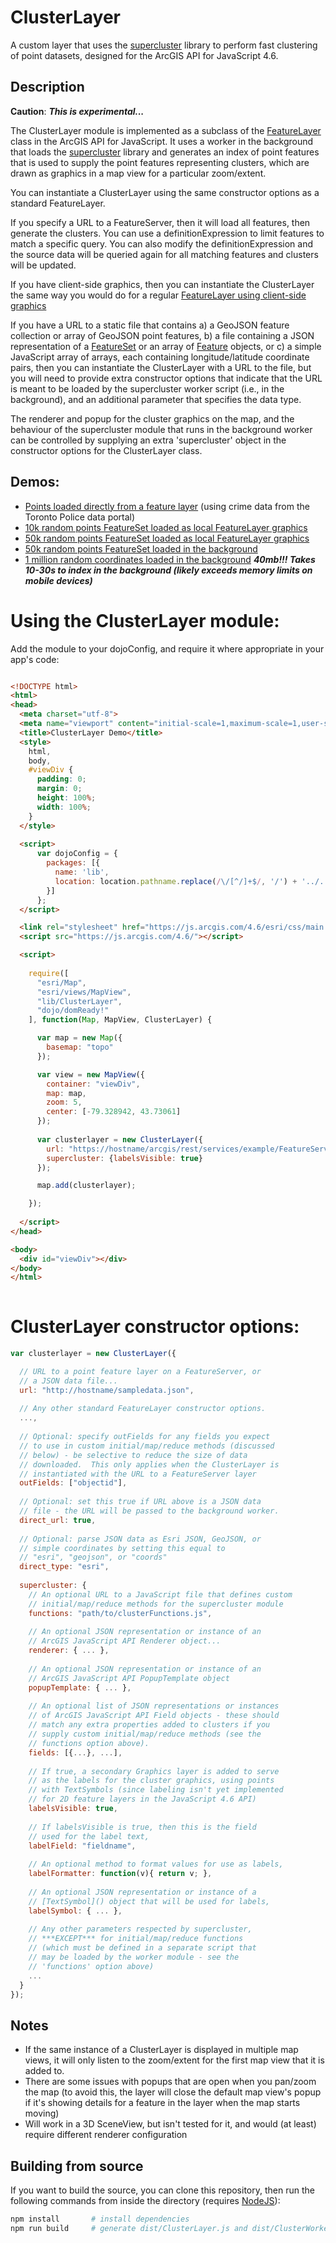 # ClusterLayer

A custom layer that uses the [supercluster](https://github.com/mapbox/supercluster) library to perform
fast clustering of point datasets, designed for the ArcGIS API for JavaScript 4.6.

## Description

**Caution**: ***This is experimental...***

The ClusterLayer module is implemented as a subclass of the [FeatureLayer](https://developers.arcgis.com/javascript/latest/api-reference/esri-layers-FeatureLayer.html) class in the ArcGIS API for JavaScript.  It uses a worker in the background that loads the [supercluster](https://github.com/mapbox/supercluster) library and generates an index of point features that is used to supply the point features representing clusters, which are drawn as graphics in a map view for a particular zoom/extent.

You can instantiate a ClusterLayer using the same constructor options as a standard FeatureLayer.

If you specify a URL to a FeatureServer, then it will load all features, then generate the clusters.  You can use a definitionExpression to limit features to match a specific query.  You can also modify the definitionExpression and
the source data will be queried again for all matching features and clusters will be updated.

If you have client-side graphics, then you can instantiate the ClusterLayer the same way you would do for a regular [FeatureLayer using client-side graphics](https://developers.arcgis.com/javascript/latest/sample-code/layers-featurelayer-collection/index.html)

If you have a URL to a static file that contains a) a GeoJSON feature collection or array of GeoJSON point features, b) a file containing a JSON representation of a [FeatureSet](https://developers.arcgis.com/documentation/common-data-types/featureset-object.htm) or an array of [Feature](https://developers.arcgis.com/documentation/common-data-types/feature-object.htm) objects, or c) a simple JavaScript array of arrays, each containing longitude/latitude coordinate pairs, then you can instantiate the ClusterLayer with a URL to the file, but you will need to provide extra constructor options that indicate that the URL is meant to be loaded by the supercluster worker script (i.e., in the background), and an additional parameter that specifies the data type.

The renderer and popup for the cluster graphics on the map, and the behaviour of the supercluster module that runs in the background worker can be controlled by supplying an extra 'supercluster' object in the constructor options for the ClusterLayer class.

## Demos:

- [Points loaded directly from a feature layer](https://esricanada-ce.github.io/clusterlayer/demo/featurelayer.html) (using crime data from the Toronto Police data portal)
- [10k random points FeatureSet loaded as local FeatureLayer graphics](https://esricanada-ce.github.io/clusterlayer/demo/featureset10k.html)
- [50k random points FeatureSet loaded as local FeatureLayer graphics](https://esricanada-ce.github.io/clusterlayer/demo/featureset50k.html)
- [50k random points FeatureSet loaded in the background](https://esricanada-ce.github.io/clusterlayer/demo/featureset50kdirect.html)
- [1 million random coordinates loaded in the background](https://esricanada-ce.github.io/clusterlayer/demo/coords1mil.html) ***40mb!!! Takes 10-30s to index in the background (likely exceeds memory limits on mobile devices)***

# Using the ClusterLayer module:

Add the module to your dojoConfig, and require it where appropriate in your app's code:

```html

<!DOCTYPE html>
<html>
<head>
  <meta charset="utf-8">
  <meta name="viewport" content="initial-scale=1,maximum-scale=1,user-scalable=no">
  <title>ClusterLayer Demo</title>
  <style>
    html,
    body,
    #viewDiv {
      padding: 0;
      margin: 0;
      height: 100%;
      width: 100%;
    }
  </style>
  
  <script>
      var dojoConfig = {
        packages: [{
          name: 'lib',
          location: location.pathname.replace(/\/[^/]+$/, '/') + '../../src'
        }]
      };
  </script>

  <link rel="stylesheet" href="https://js.arcgis.com/4.6/esri/css/main.css">
  <script src="https://js.arcgis.com/4.6/"></script>

  <script>
  
    require([
      "esri/Map",
      "esri/views/MapView",
      "lib/ClusterLayer",
      "dojo/domReady!"
    ], function(Map, MapView, ClusterLayer) {

      var map = new Map({
        basemap: "topo"
      });

      var view = new MapView({
        container: "viewDiv",
        map: map,
        zoom: 5,
        center: [-79.328942, 43.73061]
      });
      
      var clusterlayer = new ClusterLayer({
        url: "https://hostname/arcgis/rest/services/example/FeatureServer/0",
        supercluster: {labelsVisible: true}
      });

      map.add(clusterlayer);

    });
    
  </script>
</head>

<body>
  <div id="viewDiv"></div>
</body>
</html>
    
```

# ClusterLayer constructor options:

```js
var clusterlayer = new ClusterLayer({

  // URL to a point feature layer on a FeatureServer, or 
  // a JSON data file...
  url: "http://hostname/sampledata.json",
  
  // Any other standard FeatureLayer constructor options.
  ...,
  
  // Optional: specify outFields for any fields you expect
  // to use in custom initial/map/reduce methods (discussed 
  // below) - be selective to reduce the size of data 
  // downloaded.  This only applies when the ClusterLayer is
  // instantiated with the URL to a FeatureServer layer
  outFields: ["objectid"],
  
  // Optional: set this true if URL above is a JSON data 
  // file - the URL will be passed to the background worker.
  direct_url: true, 
  
  // Optional: parse JSON data as Esri JSON, GeoJSON, or 
  // simple coordinates by setting this equal to 
  // "esri", "geojson", or "coords"
  direct_type: "esri",
  
  supercluster: {
    // An optional URL to a JavaScript file that defines custom 
    // initial/map/reduce methods for the supercluster module
    functions: "path/to/clusterFunctions.js",
    
    // An optional JSON representation or instance of an
    // ArcGIS JavaScript API Renderer object...
    renderer: { ... },
    
    // An optional JSON representation or instance of an
    // ArcGIS JavaScript API PopupTemplate object
    popupTemplate: { ... },
    
    // An optional list of JSON representations or instances 
    // of ArcGIS JavaScript API Field objects - these should 
    // match any extra properties added to clusters if you 
    // supply custom initial/map/reduce methods (see the 
    // functions option above).
    fields: [{...}, ...],
    
    // If true, a secondary Graphics layer is added to serve 
    // as the labels for the cluster graphics, using points 
    // with TextSymbols (since labeling isn't yet implemented 
    // for 2D feature layers in the JavaScript 4.6 API)
    labelsVisible: true,
    
    // If labelsVisible is true, then this is the field 
    // used for the label text,
    labelField: "fieldname",
    
    // An optional method to format values for use as labels,
    labelFormatter: function(v){ return v; },
    
    // An optional JSON representation or instance of a 
    // [TextSymbol]() object that will be used for labels,
    labelSymbol: { ... },
    
    // Any other parameters respected by supercluster, 
    // ***EXCEPT*** for initial/map/reduce functions 
    // (which must be defined in a separate script that 
    // may be loaded by the worker module - see the 
    // 'functions' option above)
    ...
  }
});
```

## Notes

- If the same instance of a ClusterLayer is displayed in multiple map views, it will only listen to the zoom/extent for the first map view that it is added to.
- There are some issues with popups that are open when you pan/zoom the map (to avoid this, the layer will close the default map view's popup if it's showing details for a feature in the layer when the map starts moving)
- Will work in a 3D SceneView, but isn't tested for it, and would (at least) require different renderer configuration

## Building from source

If you want to build the source, you can clone this repository, then run the following commands from inside the directory (requires [NodeJS](https://nodejs.org/en/)):

```sh
npm install       # install dependencies
npm run build     # generate dist/ClusterLayer.js and dist/ClusterWorker.js
```
